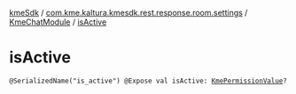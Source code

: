 [kmeSdk](../../index.md) / [com.kme.kaltura.kmesdk.rest.response.room.settings](../index.md) / [KmeChatModule](index.md) / [isActive](./is-active.md)

# isActive

`@SerializedName("is_active") @Expose val isActive: `[`KmePermissionValue`](../../com.kme.kaltura.kmesdk.ws.message.type.permissions/-kme-permission-value/index.md)`?`